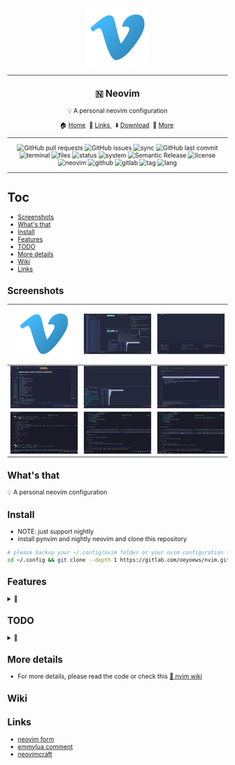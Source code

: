 <div align="center">
  <img src="img/vim.png" alt="vim" align="center" width=144><hr>
  <h2>🇳  Neovim</h2>
  <p> 💡 A personal neovim configuration</p>
	🏠 <a href="https://oeyoews.github.io/nvim">Home</a>&nbsp;
  🔗 <a href="">Links </a>&nbsp;
  ⬇️  <a  href="">Download</a>&nbsp;
  🔰 <a  href="">More</a>&nbsp;
  <hr>
</div>

<div align="center">
<!-- <img alt="Lines of code" src="https://img.shields.io/tokei/lines/github/oeyoews/nvim?color=cyan&logo=github&logoColor=violet&style=flat-square"> -->
<img alt="GitHub pull requests" src="https://img.shields.io/github/issues-pr/oeyoews/nvim?color=cyan&logo=github&logoColor=cyan&style=flat-square">
<img alt="GitHub issues" src="https://img.shields.io/github/issues-raw/oeyoews/nvim?color=green&logo=github&logoColor=cyan&style=flat-square">
<!-- <img src="https://img.shields.io/badge/Desktop-Gnome-blueviolet.svg?style=flat-square&logo=gnome&color=90E59A&logoColor=cyan" alt="desktop"> -->
<img src="https://img.shields.io/badge/Sync-Yes-blueviolet.svg?style=flat-square&logo=gitlab&color=90E59A&logoColor=green" alt="sync">
<img alt="GitHub last commit" src="https://img.shields.io/github/last-commit/oeyoews/nvim?logo=github&logoColor=cyan&style=flat-square">
<!-- <img alt="GitHub code size in bytes" src="https://img.shields.io/github/languages/code-size/oeyoews/nvim?label=Size&logo=git&style=flat-square"> -->
<img src="https://img.shields.io/badge/Terminal-alacritty-blueviolet.svg?style=flat-square&logo=powershell&color=90E59A&logoColor=green" alt="terminal">
<img src="https://img.shields.io/github/directory-file-count/oeyoews/nvim?color=green&label=Files&logo=Gnu&logoColor=violet&style=flat-square" alt="files">
<img src="https://img.shields.io/badge/Maintain-Yes-blueviolet.svg?style=flat-square&logo=Chakra-Ui&color=90E59A&logoColor=green" alt="status" >
<img src="https://img.shields.io/badge/System-Linux-white.svg?style=flat-square&logo=linux&logoColor=cyan&color=BB9AF7" alt="system">
<img src="https://img.shields.io/badge/%20%20%F0%9F%93%A6%F0%9F%9A%80-Semantic-e10079.svg?style=flat-square" alt="Semantic Release"/>
<img src="https://img.shields.io/badge/License-AGPL--3.0-green.svg?style=flat-square&logo=GNU&color=df967f&label=License" alt="license">
<img src="https://img.shields.io/badge/Neovim-nightly-blueviolet.svg?style=flat-square&logo=Neovim&color=90E59A&logoColor=green" alt="neovim">
<img src="https://img.shields.io/badge/Github-Yes-green.svg?style=flat-square&logo=github&label=Github&logoColor=cyan" alt="github">
<img src="https://img.shields.io/badge/Gitlab-Yes-ffcc00.svg?style=flat-square&logo=gitlab&label=Gitlab" alt="gitlab">
<img src="https://img.shields.io/gitlab/v/tag/oeyoews/nvim?color=green&logo=FastAPI&style=flat-square" alt="tag">
<!-- <img src="https://img.shields.io/badge/GIT-Yes-green.svg?style=flat-square&logo=git&label=GIT" alt="git"> -->
<!-- <img src="https://img.shields.io/badge/Shell-zsh-white.svg?style=flat-square&logo=Gnu-Bash&logoColor=9ECE6A&color=BB9AF7" alt="shell"> -->
<img src="https://img.shields.io/badge/Lang-lua-blueviolet.svg?style=flat-square&logo=lua&color=90E59A&logoColor=blue" alt="lang">
</div>
<hr>

# Toc

<!-- vim-markdown-toc Marked -->

- [Screenshots](#screenshots)
- [What's that](#what's-that)
- [Install](#install)
- [Features](#features)
- [TODO](#todo)
- [More details](#more-details)
- [Wiki](#wiki)
- [Links](#links)

<!-- vim-markdown-toc -->

## Screenshots

| <img src="img/vim.png" align="bottom" width=128/> | <img src="img/01.png" align="bottom" width=256/> | <img src="img/02.png" align="bottom" width=256/> |
| :-----------------------------------------------: | :----------------------------------------------: | ------------------------------------------------ |
| <img src="img/03.png" align="bottom" width=256/>  | <img src="img/04.png" align="bottom" width=256/> | <img src="img/05.png" align="bottom" width=256/> |
| <img src="img/06.png" align="bottom" width=256/>  | <img src="img/07.png" align="bottom" width=256/> | <img src="img/08.png" align="bottom" width=256/> |

## What's that

💡 A personal neovim configuration

## Install

- NOTE: just support nightly
- install pynvim and nightly neovim and clone this repository

```bash
# please backup your ~/.config/nvim folder or your nvim configuration firstly
cd ~/.config && git clone --depth 1 https://gitlab.com/oeyoews/nvim.git
```

## Features

<details>
<summary>🚀</summary>

- switch day-night nvim theme base time automatically
- module manage nvim config, use pure lua
- builtin plugins, like tokynight, notify and some telescope extensions .
- install lsp-servers base your current development automatically
- faster nvim startup, about (60~70) ms
- support markdown-preview and past image in neovim
- support ranger
- hide tilde and show time in statusline
- customize shortkeys
- support codespell
- hide cursorline in insert mode
- customize snippets with ultisnips
- backup plugin snapshot with packer
- etc

</details>

## TODO

<details>
<summary>🚀</summary>

- [ ] update startuptime plugin to suit night
- [ ] integrate bump plugins, format
- [ ] use function to replace find file
- [ ] inlay hints
- [ ] learn vim.api(nvim), such use vim.fn.executable to replace os.executable
- [ ] link null-ls or mason.nvim make a logger file
- [ ] theme: https://github.com/nshen/learn-neovim-lua/blob/main/lua/utils/change-colorscheme.lua
- [ ] tiny all which-key mappings
- [ ] control module to install or uninstall plugins
- [ ] use packer make packersnapshot
- [ ] emulate key pressing
- [x] cursor shake for null-ls
- [x] vim-plug or packer.nvim index probleb
- [x] config setting conflict
- [x] integrate husky and (prettier)
- [x] highlight paraness
- [x] learn lightspeed
- [x] learn use visual-line multi curline
- [?] json add double how effect config
- [x] add format stylua by ci/cd
- [x] insert mode to hide cursorline
- [x] automatically install filetype server when first open
- [?] bug: treesitter multi download
- [x] config opt(load)
- [x] learn packer, test packer automatically
- [x] format lua(include vim), this treesitter
- [x] learn lua: doom-nvim, nvchad to deeply look
- [x] add highlight symbols under cursor functions(terminal gnome support)
- [x] use packer.nvim to replace vim-plug
- [x] tidy vanilla.txt, maybe can write vanilla.markdown, last to txt
- [x] config tab space show in different filetype
- [x] move plugins/\*.lua to lua folder, and to pure lua config
- [x] add window number switch number(mousenum)
- [x] solve gitsign utf8
- [x] how to add templates in nvim
- [x] config norg table
- [x] config format
- [x] some sitution will cause error line repeat(maybe emoji or refresh time error)
- [x] snowflake: this emoji will cause this bug in kitty(only)
- [x] config new theme for material, like tilde,
- [x] add shortkeys in vim to open browser html
- [?] fix the zh bug(maybe also is terminal)
- [x] add random banner and random color startup <https://github.com/goolord/alpha-nvim/discussions/16#discussioncomment-2386902>
- [x] first install automatically install
- [x] config dashboard
- [x] this emjoi shadow bug, maybe is kitty terminal(switch to wezterm compare)
- [x] some error tip from feline(active)
- [x] learn it option setting and lsp multi separate setting: fix lua global vim setting, <https://github.com/AstroNvim/AstroNvim>,

</details>

## More details

- For more details, please read the code or check this [📖 nvim wiki](https://gitlab.com/oeyoews/nvim/-/wikis/home)

## Wiki

## Links

- [neovim form](https://neovim.discourse.group)
- [emmylua comment](https://emmylua.github.io/zh_CN/annotation.html)
- [neovimcraft](https://neovimcraft.com/)
